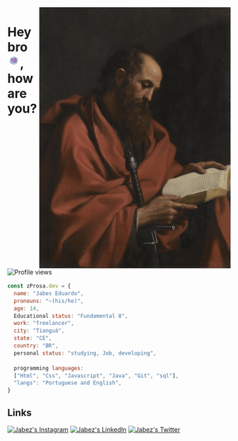 <img align="right" height="590em" src="./assets/Apostolo_Paulo.jpg"/>
<h1 align="left">Hey bro <img src="./assets/End_crystal.gif" height="30px">, how are you?</h1>
<p align="left"> <img src="https://komarev.com/ghpvc/?username=zProsa&color=green" alt="Profile views" /> </p> 

~~~javascript
const zProsa.dev = {
  name: "Jabes Eduardo",
  pronouns: "~(his/he)",
  age: 14,
  Educational status: "Fundamental 8",
  work: "freelancer",
  city: "Tianguá", 
  state: "CE",
  country: "BR",
  personal status: "studying, Job, developing",

  programming languages: 
  ["Html", "Css", "Javascript", "Java", "Git", "sql"],
  "langs": "Portuguese and English",
}
~~~
<!-- ## Languages
<img src="./assets/javascript.png" height="30px">  <img src="./assets/Typescript.png" height="30px">  <img src="./assets/nodejs.svg" height="30px"> -->

## Links
[![Jabez's Instagram][Instagram]](https://www.instagram.com/prosa.z/)
[![Jabez's LinkedIn][LinkedIn]](https://www.linkedin.com/in/jabes-eduardo-029035252/)
[![Jabez's Twitter][Twitter]](https://twitter.com/WwProsa)

[Instagram]: https://img.shields.io/twitter/url?color=black&label=Instagram&logo=instagram&logoColor=red&style=social&url=https%3A%2F%2Fwww.instagram.com%2Fprosa.ww%2F
[LinkedIn]: https://img.shields.io/twitter/url?label=LinkedIn&logo=LinkedIn&style=social&url=https%3A%2F%2Fwww.linkedin.com%2Fin%2Fjabes-eduardo-029035252%2F
[Twitter]: https://img.shields.io/twitter/url?label=twitter&logo=twitter&style=social&url=https%3A%2F%2Ftwitter.com%2FWatts_8bits 